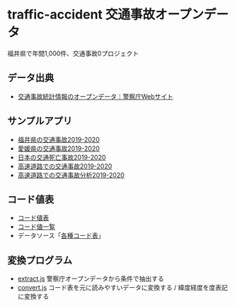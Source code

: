 # traffic-accident 交通事故オープンデータ

福井県で年間1,000件、交通事故0プロジェクト

## データ出典

- [交通事故統計情報のオープンデータ｜警察庁Webサイト](https://www.npa.go.jp/publications/statistics/koutsuu/opendata/index_opendata.html)

## サンプルアプリ

- [福井県の交通事故2019-2020](https://code4fukui.github.io/traffic-accident/fukui.html)
- [愛媛県の交通事故2019-2020](https://code4fukui.github.io/traffic-accident/ehime.html)
- [日本の交通死亡事故2019-2020](https://code4fukui.github.io/traffic-accident/fatal.html)
- [高速道路での交通事故2019-2020](https://code4fukui.github.io/traffic-accident/kosoku.html)
- [高速道路での交通事故分析2019-2020](https://code4fukui.github.io/traffic-accident/kosokustat.html)

## コード値表

- [コード値表](code/code.csv)
- [コード値一覧](code)
- データソース「[各種コード表](https://www.npa.go.jp/publications/statistics/koutsuu/opendata/2019/codebook_2019.pdf)」

## 変換プログラム

- [extract.js](extract.js) 警察庁オープンデータから条件で抽出する
- [convert.js](convert.js) コード表を元に読みやすいデータに変換する / 緯度経度を度表記に変換する
